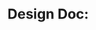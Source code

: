 # Design Doc: <Title>

## Problem
## Architecture
## Components & Contracts
## Data Model
## NFRs
## Risks / Trade-offs
## Test & Rollout Plan
## References
